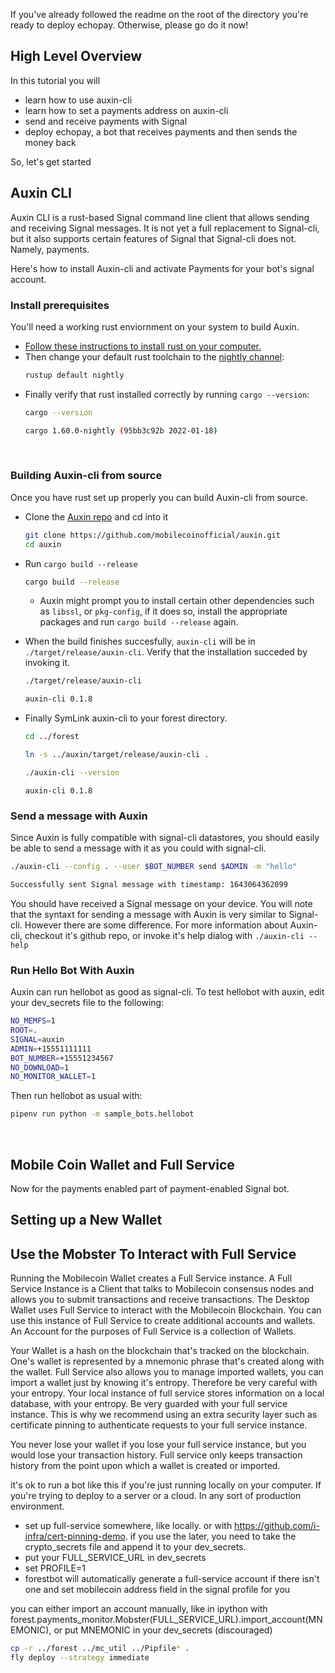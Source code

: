 If you've already followed the readme on the root of the directory you're ready to deploy echopay. Otherwise, please go do it now!

## High Level Overview ##

In this tutorial you will
* learn how to use auxin-cli
* learn how to set a payments address on auxin-cli
* send and receive payments with Signal
* deploy echopay, a bot that receives payments and then sends the money back

So, let's get started

## Auxin CLI ##

Auxin CLI is a rust-based Signal command line client that allows sending and receiving Signal messages. It is not yet a full replacement to Signal-cli, but it also supports certain features of Signal that Signal-cli does not. Namely, payments.

Here's how to install Auxin-cli and activate Payments for your bot's signal account.

### Install prerequisites ###

You'll need a working rust enviornment on your system to build Auxin. 
- [Follow these instructions to install rust on your computer.](https://www.rust-lang.org/learn/get-started) 
- Then change your default rust toolchain to the [nightly channel](https://rust-lang.github.io/rustup/concepts/channels.html):
    ```bash
    rustup default nightly
    ```
- Finally verify that rust installed correctly by running `cargo --version`:
    ```bash
    cargo --version
    ```
    ```bash
    cargo 1.60.0-nightly (95bb3c92b 2022-01-18)
    ```  
<br>

### Building Auxin-cli from source

Once you have rust set up properly you can build Auxin-cli from source. 

- Clone the [Auxin repo](https://github.com/mobilecoinofficial/auxin) and cd into it
    ``` bash
    git clone https://github.com/mobilecoinofficial/auxin.git
    cd auxin
    ```  

- Run `cargo build --release`
    ``` bash
    cargo build --release
    ```
    - Auxin might prompt you to install certain other dependencies such as `libssl`, or `pkg-config`, if it does so, install the appropriate packages and run `cargo build --release` again.  

- When the build finishes succesfully, `auxin-cli` will be in `./target/release/auxin-cli`. Verify that the installation succeded by invoking it.

    ```bash
    ./target/release/auxin-cli 
    ```
    ```bash
    auxin-cli 0.1.8
    ```
- Finally SymLink auxin-cli to your forest directory.
    ```bash
    cd ../forest
   
    ln -s ../auxin/target/release/auxin-cli .
   
    ./auxin-cli --version
    ```
    ```
    auxin-cli 0.1.8
    ```

### Send a message with Auxin ###

Since Auxin is fully compatible with signal-cli datastores, you should easily be able to send a message with it as you could with signal-cli. 
```bash
./auxin-cli --config . --user $BOT_NUMBER send $ADMIN -m "hello"
```
```bash
Successfully sent Signal message with timestamp: 1643064362099
```
You should have received a Signal message on your device. You will note that the syntaxt for sending a message with Auxin is very similar to Signal-cli. However there are some difference. For more information about Auxin-cli, checkout it's github repo, or invoke it's help dialog with `./auxin-cli --help`

### Run Hello Bot With Auxin ###

Auxin can run hellobot as good as signal-cli. To test hellobot with auxin, edit your dev_secrets file to the following:

```bash
NO_MEMFS=1
ROOT=.
SIGNAL=auxin
ADMIN=+15551111111
BOT_NUMBER=+15551234567
NO_DOWNLOAD=1
NO_MONITOR_WALLET=1
```
Then run hellobot as usual with:
```bash
pipenv run python -m sample_bots.hellobot
```
<br>


## Mobile Coin Wallet and Full Service ##

Now for the payments enabled part of payment-enabled Signal bot. 


## Setting up a New Wallet ##

## Use the Mobster To Interact with Full Service ##

Running the Mobilecoin Wallet creates a Full Service instance. A Full Service Instance is a Client that talks to Mobilecoin consensus nodes and allows you to submit transactions and receive transactions. The Desktop Wallet uses Full Service to interact with the Mobilecoin Blockchain. You can use this instance of Full Service to create additional accounts and wallets. An Account for the purposes of Full Service is a collection of Wallets. 

Your Wallet is a hash on the blockchain that's tracked on the blockchain. One's wallet is represented by a mnemonic phrase that's created along with the wallet. Full Service also allows you to manage imported wallets, you can import a wallet just by knowing it's entropy. Therefore be very careful with your entropy. Your local instance of full service stores information on a local database, with your entropy. Be very guarded with your full service instance. This is why we recommend using an extra security layer such as certificate pinning to authenticate requests to your full service instance.

You never lose your wallet if you lose your full service instance, but you would lose your transaction history. Full service only keeps transaction history from the point upon which a wallet is created or imported.

it's ok to run a bot like this if you're just running locally on your computer. If you're trying to deploy to a server or a cloud. In any sort of production environment. 

- set up full-service somewhere, like locally. or with https://github.com/i-infra/cert-pinning-demo. if you use the later, you need to take the crypto_secrets file and append it to your dev_secrets.
- put your FULL_SERVICE_URL in dev_secrets
- set PROFILE=1
- forestbot will automatically generate a full-service account if there isn't one and set mobilecoin address field in the signal profile for you

you can either import an account manually, like in ipython with forest.payments_monitor.Mobster(FULL_SERVICE_URL).import_account(MNEMONIC), or put MNEMONIC in your dev_secrets (discouraged)



```bash
cp -r ../forest ../mc_util ../Pipfile* .
fly deploy --strategy immediate
```
